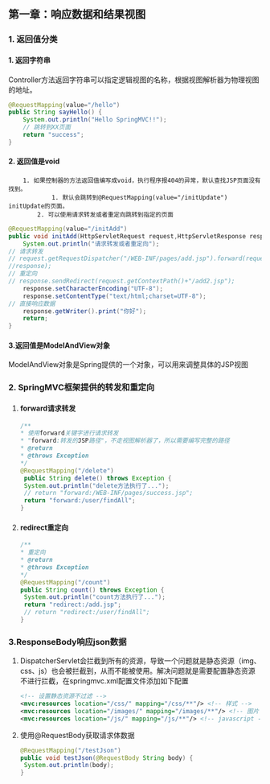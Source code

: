 ## 第一章：响应数据和结果视图

### **1.** 返回值分类

#### 	1. 返回字符串

​	Controller方法返回字符串可以指定逻辑视图的名称，根据视图解析器为物理视图的地址。

```java
@RequestMapping(value="/hello")
public String sayHello() {
	System.out.println("Hello SpringMVC!!");
	// 跳转到XX页面
	return "success";
}
```

#### 	2. 返回值是void

  		1. 如果控制器的方法返回值编写成void，执行程序报404的异常，默认查找JSP页面没有找到。 
         		1. 默认会跳转到@RequestMapping(value="/initUpdate") initUpdate的页面。 
       		2. 可以使用请求转发或者重定向跳转到指定的页面

```java
@RequestMapping(value="/initAdd")
public void initAdd(HttpServletRequest request,HttpServletResponse response) throws Exception {
	System.out.println("请求转发或者重定向");
// 请求转发
// request.getRequestDispatcher("/WEB-INF/pages/add.jsp").forward(request,
//response);
// 重定向
// response.sendRedirect(request.getContextPath()+"/add2.jsp");
	response.setCharacterEncoding("UTF-8");
	response.setContentType("text/html;charset=UTF-8");
// 直接响应数据
	response.getWriter().print("你好");
	return;
}
```

#### 	3.返回值是ModelAndView对象

​	ModelAndView对象是Spring提供的一个对象，可以用来调整具体的JSP视图

### 2. SpringMVC框架提供的转发和重定向

1. #### forward请求转发	

   ```java
   /**
   * 使用forward关键字进行请求转发
   * "forward:转发的JSP路径"，不走视图解析器了，所以需要编写完整的路径
   * @return
   * @throws Exception
   */
   @RequestMapping("/delete")
   	public String delete() throws Exception {
   	System.out.println("delete方法执行了...");
   	// return "forward:/WEB-INF/pages/success.jsp";
   	return "forward:/user/findAll";
   }
   ```

   

2. #### redirect重定向

   ```java
   /**
   * 重定向
   * @return
   * @throws Exception
   */
   @RequestMapping("/count")
   public String count() throws Exception {
   	System.out.println("count方法执行了...");
   	return "redirect:/add.jsp";
   	// return "redirect:/user/findAll";
   }
   ```

   

### 3.ResponseBody响应json数据

1. DispatcherServlet会拦截到所有的资源，导致一个问题就是静态资源（img、css、js）也会被拦截到，从而不能被使用。解决问题就是需要配置静态资源不进行拦截，在springmvc.xml配置文件添加如下配置

   ```XML
   <!-- 设置静态资源不过滤 -->
   <mvc:resources location="/css/" mapping="/css/**"/> <!-- 样式 -->
   <mvc:resources location="/images/" mapping="/images/**"/> <!-- 图片 -->
   <mvc:resources location="/js/" mapping="/js/**"/> <!-- javascript -->
   ```

2. 使用@RequestBody获取请求体数据

   ```java
   @RequestMapping("/testJson")
   public void testJson(@RequestBody String body) {
   	System.out.println(body);
   }
   ```

   

